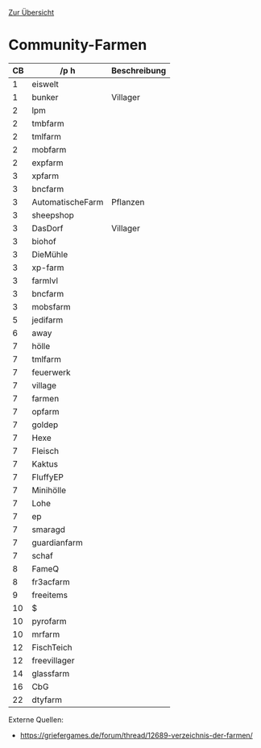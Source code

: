 [Zur Übersicht](README.md)

# Community-Farmen

|CB|/p h|Beschreibung|
|---|---|---|
|1|eiswelt||
|1|bunker|Villager|
|2|lpm||
|2|tmbfarm||
|2|tmlfarm||
|2|mobfarm||
|2|expfarm||
|3|xpfarm||
|3|bncfarm||
|3|AutomatischeFarm|Pflanzen|
|3|sheepshop||
|3|DasDorf|Villager|
|3|biohof||
|3|DieMühle||
|3|xp-farm||
|3|farmlvl||
|3|bncfarm||
|3|mobsfarm||
|5|jedifarm||
|6|away||
|7|hölle||
|7|tmlfarm||
|7|feuerwerk||
|7|village||
|7|farmen||
|7|opfarm||
|7|goldep||
|7|Hexe||
|7|Fleisch||
|7|Kaktus||
|7|FluffyEP||
|7|Minihölle||
|7|Lohe||
|7|ep||
|7|smaragd||
|7|guardianfarm||
|7|schaf||
|8|FameQ||
|8|fr3acfarm||
|9|freeitems||
|10|$||
|10|pyrofarm||
|10|mrfarm||
|12|FischTeich||
|12|freevillager||
|14|glassfarm||
|16|CbG||
|22|dtyfarm||

Externe Quellen:
- https://griefergames.de/forum/thread/12689-verzeichnis-der-farmen/
